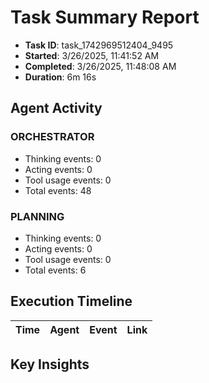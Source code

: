 # Task Summary Report

- **Task ID**: task_1742969512404_9495
- **Started**: 3/26/2025, 11:41:52 AM
- **Completed**: 3/26/2025, 11:48:08 AM
- **Duration**: 6m 16s

## Agent Activity

### ORCHESTRATOR

- Thinking events: 0
- Acting events: 0
- Tool usage events: 0
- Total events: 48

### PLANNING

- Thinking events: 0
- Acting events: 0
- Tool usage events: 0
- Total events: 6

## Execution Timeline

| Time | Agent | Event | Link |
| ---- | ----- | ----- | ---- |

## Key Insights

